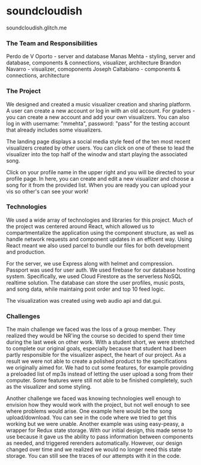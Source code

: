 # soundcloudish

soundcloudish.glitch.me

### The Team and Responsibilities
Perdo de V Oporto - server and database
Manas Mehta - styling, server and database, components & connections, visualizer, architecture
Brandon Navarro - visualizer, comoponents
Joseph Caltabiano - components & connections, architecture

### The Project
We designed and created a music visualizer creation and sharing platform. A user can create a new account or log in with an old account. For graders - you can create a new account and add your own visualizers. You can also log in with username: "mmehta", password: "pass" for the testing account that already includes some visualizers. 

The landing page displays a social media style feed of the ten most recent visualizers created by other users. You can click on one of these to lead the visualizer into the top half of the winodw and start playing the associated song. 

Click on your profile name in the upper right and you will be directed to your profile page. In here, you can create and edit a new visualizer and choose a song for it from the provided list. When you are ready you can upload your vis so other's can see your work!

### Technologies
We used a wide array of technologies and libraries for this project. Much of the project was centered around React, which allowed us to compartmentalize the application using the component structure, as well as handle network requests and component updates in an efficent way. Using React meant we also used parcel to bundle our files for both development and production. 

For the server, we use Express along with helmet and compression. Passport was used for user auth. We used firebase for our database hosting system. Specifically, we used Cloud Firestore as the serverless NoSQL realtime solution. The database can store the user profiles, music posts, and song data, while maintaing post order and top 10 feed logic.

The visualization was created using web audio api and dat.gui.

### Challenges
The main challenge we faced was the loss of a group member. They realized they would be NR'ing the course so decided to spend their time during the last week on other work. With a student short, we were stretched to complete our original goals, especially because that student had been partly responsible for the visualizer aspect, the heart of our project. As a result we were not able to create a polished product to the specifications we originally aimed for. We had to cut some features, for example providing a preloaded list of mp3s instead of letting the user upload a song from their computer. Some features were still not able to be finished completely, such as the visualizer and some styling. 

Another challenge we faced was knowing technologies well enough to envision how they would work with the project, but not well enough to see where problems would arise. One example here would be the song upload/download. You can see in the code where we tried to get this working but we were unable. Another example was using easy-peasy, a wrapper for Redux state storage. With our initial design, this made sense to use because it gave us the ability to pass information between components as needed, and triggered rerenders automatically. However, our design changed over time and we realized we would no longer need this state storage. You can still see the traces of our attempts with it in the code. 
